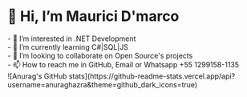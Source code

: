 
<h1>👋 Hi, I’m Maurici D'marco</h1>
<div>
- 👀 I’m interested in .NET Development
  <br/>
- 🌱 I’m currently learning C#|SQL|JS
    <br/>
- 💞️ I’m looking to collaborate on Open Source's projects
    <br/>
- 📫 How to reach me in GitHub, Email or Whatsapp +55 1299158-1135
    <br/>
</div>

<div>
  ![Anurag's GitHub stats](https://github-readme-stats.vercel.app/api?username=anuraghazra&theme=github_dark_icons=true)
</div>
